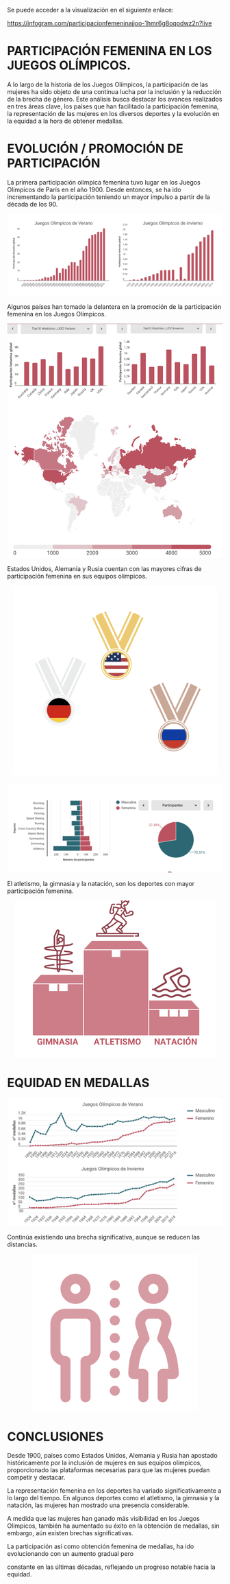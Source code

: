 Se puede acceder a la visualización en el siguiente enlace:

https://infogram.com/participacionfemeninajjoo-1hmr6g8oqodwz2n?live

# PARTICIPACIÓN FEMENINA EN LOS JUEGOS OLÍMPICOS.

A lo largo de la historia de los Juegos Olímpicos, la participación de las mujeres ha sido objeto de una continua lucha por la inclusión y la reducción de la brecha de género. Este análisis busca destacar los avances realizados en tres áreas clave, los países que han facilitado la participación femenina, la representación de las mujeres en los diversos deportes y la evolución en la equidad a la hora de obtener medallas.

# EVOLUCIÓN / PROMOCIÓN DE PARTICIPACIÓN 

La primera participación olímpica femenina tuvo lugar en los Juegos Olímpicos de París en el año 1900. Desde entonces, se ha ido incrementando la participación teniendo un mayor impulso a partir de la década de los 90. 

<p align="center">
  <img src="https://github.com/JCAMLUG/PR_parte2_VD/blob/main/images/gbarra.png?raw=true" alt="Sublime's custom image"/>
</p>

Algunos países han tomado la delantera en la promoción de la participación femenina en los Juegos Olímpicos. 

<p align="center">
  <img src="https://github.com/JCAMLUG/PR_parte2_VD/blob/main/images/mapa.png?raw=true" alt="Sublime's custom image"/>
</p>

Estados Unidos, Alemania y Rusia cuentan con las mayores cifras de participación femenina en sus equipos olímpicos.

<p align="center">
  <img src="https://github.com/JCAMLUG/PR_parte2_VD/blob/main/images/medallas.png?raw=true" alt="Sublime's custom image"/>
</p>



<p align="center">
  <img src="https://github.com/JCAMLUG/PR_parte2_VD/blob/main/images/piramide_torta.png?raw=true" alt="Sublime's custom image"/>
</p>

El atletismo, la gimnasia y la natación, son los deportes con mayor participación femenina.

<p align="center">
  <img src="https://github.com/JCAMLUG/PR_parte2_VD/blob/main/images/podium.png?raw=true" alt="Sublime's custom image"/>
</p>

# EQUIDAD EN MEDALLAS 

<p align="center">
  <img src="https://github.com/JCAMLUG/PR_parte2_VD/blob/main/images/glinea.png?raw=true" alt="Sublime's custom image"/>
</p>


Continúa existiendo una brecha significativa, aunque se reducen las distancias.

<p align="center">
  <img src="https://github.com/JCAMLUG/PR_parte2_VD/blob/main/images/brecha.png?raw=true" alt="Sublime's custom image"/>
</p>

# CONCLUSIONES

Desde 1900, países como Estados Unidos, Alemania y Rusia han apostado  históricamente por la inclusión de mujeres en sus equipos olímpicos, proporcionado las plataformas necesarias para que las mujeres puedan competir y destacar.

La representación femenina en los deportes ha variado significativamente a lo largo del tiempo. En algunos deportes como el atletismo, la gimnasia y la natación, las mujeres han mostrado una presencia considerable.

A medida que las mujeres han ganado más visibilidad en los Juegos Olímpicos, también ha aumentado su éxito
en la obtención de medallas, sin embargo, aún existen brechas significativas.


La participación así como obtención femenina de medallas, ha ido evolucionando con un aumento gradual pero 

constante en las últimas décadas, reflejando un progreso notable hacia la equidad.




